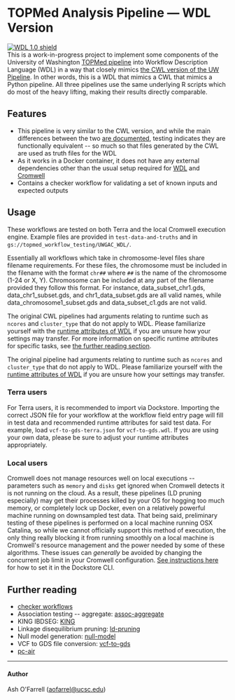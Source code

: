# TOPMed Analysis Pipeline — WDL Version

[![WDL 1.0 shield](https://img.shields.io/badge/WDL-1.0-lightgrey.svg)](https://github.com/openwdl/wdl/blob/main/versions/1.0/SPEC.md)  
This is a work-in-progress project to implement some components of the University of Washington [TOPMed pipeline](https://github.com/UW-GAC/analysis_pipeline) into Workflow Description Language (WDL) in a way that closely mimics [the CWL version of the UW Pipeline](https://github.com/UW-GAC/analysis_pipeline_cwl). In other words, this is a WDL that mimics a CWL that mimics a Python pipeline. All three pipelines use the same underlying R scripts which do most of the heavy lifting, making their results directly comparable.

## Features
* This pipeline is very similar to the CWL version, and while the main differences between the two [are documented](https://github.com/DataBiosphere/analysis_pipeline_WDL/blob/main/_documentation_/for%20users/cwl-vs-wdl-user.md), testing indicates they are functionally equivalent -- so much so that files generated by the CWL are used as truth files for the WDL   
* As it works in a Docker container, it does not have any external dependencies other than the usual setup required for [WDL](https://software.broadinstitute.org/wdl/documentation/quickstart) and [Cromwell](http://cromwell.readthedocs.io/en/develop/)
* Contains a checker workflow for validating a set of known inputs and expected outputs

## Usage
These workflows are tested on both Terra and the local Cromwell execution engine. Example files are provided in `test-data-and-truths` and in `gs://topmed_workflow_testing/UWGAC_WDL/`.  

Essentially all workflows which take in chromosome-level files share filename requirements. For these files, the chromosome must be included in the filename with the format `chr##` where `##` is the name of the chromosome (1-24 or X, Y). Chromosome can be included at any part of the filename provided they follow this format. For instance, data_subset_chr1.gds, data_chr1_subset.gds, and chr1_data_subset.gds are all valid names, while data_chromosome1_subset.gds and data_subset_c1.gds are not valid.  

The original CWL pipelines had arguments relating to runtime such as `ncores` and `cluster_type` that do not apply to WDL. Please familiarize yourself with the [runtime attributes of WDL](https://cromwell.readthedocs.io/en/stable/RuntimeAttributes/) if you are unsure how your settings may transfer. For more information on specific runtime attributes for specific tasks, see [the further reading section](https://github.com/DataBiosphere/analysis_pipeline_WDL/main/README.md#further-reading).  

The original pipeline had arguments relating to runtime such as `ncores` and `cluster_type` that do not apply to WDL. Please familiarize yourself with the [runtime attributes of WDL](https://cromwell.readthedocs.io/en/stable/RuntimeAttributes/) if you are unsure how your settings may transfer.

### Terra users
For Terra users, it is recommended to import via Dockstore. Importing the correct JSON file for your workflow at the workflow field entry page will fill in test data and recommended runtime attributes for said test data. For example, load `vcf-to-gds-terra.json` for `vcf-to-gds.wdl`. If you are using your own data, please be sure to adjust your runtime attributes appropriately.  

### Local users
Cromwell does not manage resources well on local executions -- parameters such as `memory` and `disks` get ignored when Cromwell detects it is not running on the cloud. As a result, these pipelines (LD pruning especially) may get their processes killed by your OS for hogging too much memory, or completely lock up Docker, even on a relatively powerful machine running on downsampled test data. That being said, preliminary testing of these pipelines is performed on a local machine running OSX Catalina, so while we cannot officially support this method of execution, the only thing really blocking it from running smoothly on a local machine is Cromwell's resource management and the power needed by some of these algorithms. These issues can *generally* be avoided by changing the concurrent job limit in your Cromwell configuration. [See instructions here](https://docs.dockstore.org/en/develop/getting-started/getting-started-with-wdl.html#setting-up-the-dockstore-cli) for how to set it in the Dockstore CLI.

## Further reading
* [checker workflows](https://github.com/DataBiosphere/analysis_pipeline_WDL/blob/main/_documentation_/for%20users/checker.md)
* Association testing -- aggregate: [assoc-aggregate](https://github.com/DataBiosphere/analysis_pipeline_WDL/blob/main/assoc-aggregate/README.md)
* KING IBDSEG: [KING](https://github.com/DataBiosphere/analysis_pipeline_WDL/blob/main/king/README.md)
* Linkage disequilibrium pruning: [ld-pruning](https://github.com/DataBiosphere/analysis_pipeline_WDL/blob/main/ld-pruning/README.md)
* Null model generation: [null-model](https://github.com/DataBiosphere/analysis_pipeline_WDL/blob/main/null-model/README.md)
* VCF to GDS file conversion: [vcf-to-gds](https://github.com/DataBiosphere/analysis_pipeline_WDL/blob/main/vcf-to-gds/README.md)
* [pc-air](https://github.com/DataBiosphere/analysis_pipeline_WDL/blob/main/pc-air/README.md)


------

#### Author
Ash O'Farrell (aofarrel@ucsc.edu)  

